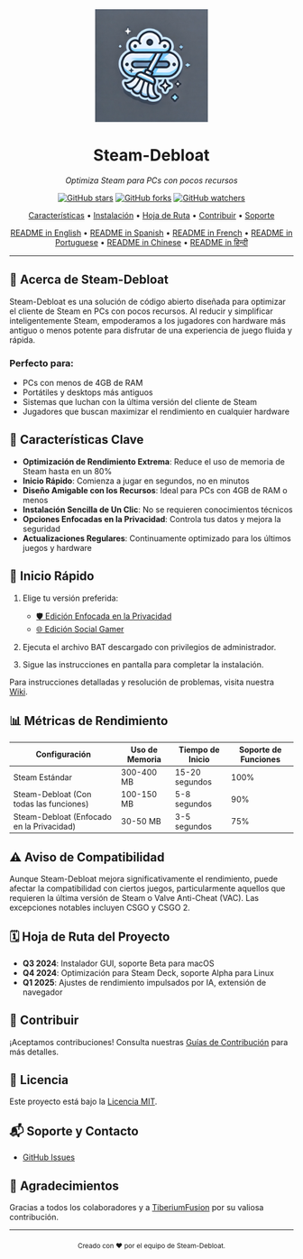 <div align="center">
  <img src="assets/logo.webp" alt="Steam-Debloat Logo" width="200"/>
  <h1>Steam-Debloat</h1>
  <p><em>Optimiza Steam para PCs con pocos recursos</em></p>
  
  [![GitHub stars](https://img.shields.io/github/stars/mtytyx/Steam-Debloat.svg?style=social&label=Star)](https://github.com/mtytyx/Steam-Debloat)
  [![GitHub forks](https://img.shields.io/github/forks/mtytyx/Steam-Debloat.svg?style=social&label=Fork)](https://github.com/mtytyx/Steam-Debloat/fork)
  [![GitHub watchers](https://img.shields.io/github/watchers/mtytyx/Steam-Debloat.svg?style=social&label=Watch)](https://github.com/mtytyx/Steam-Debloat)

[Características](#-características-clave) • [Instalación](#-inicio-rápido) • [Hoja de Ruta](#-hoja-de-ruta-del-proyecto) • [Contribuir](#-contribuir) • [Soporte](#-soporte-y-contacto)

  [README in English](https://github.com/mtytyx/Steam-Debloat/blob/main/README.md) • 
  [README in Spanish](https://github.com/mtytyx/Steam-Debloat/blob/main/README.es.md) • 
  [README in French](https://github.com/mtytyx/Steam-Debloat/blob/main/README.fr.md) • 
  [README in Portuguese](https://github.com/mtytyx/Steam-Debloat/blob/main/README.pt.md) • 
  [README in Chinese](https://github.com/mtytyx/Steam-Debloat/blob/main/README.zh.md) • 
  [README in हिन्दी](https://github.com/mtytyx/Steam-Debloat/blob/main/README.hi.md)
</div>

---

## 🌟 Acerca de Steam-Debloat

Steam-Debloat es una solución de código abierto diseñada para optimizar el cliente de Steam en PCs con pocos recursos. Al reducir y simplificar inteligentemente Steam, empoderamos a los jugadores con hardware más antiguo o menos potente para disfrutar de una experiencia de juego fluida y rápida.

### Perfecto para:

- PCs con menos de 4GB de RAM
- Portátiles y desktops más antiguos
- Sistemas que luchan con la última versión del cliente de Steam
- Jugadores que buscan maximizar el rendimiento en cualquier hardware

## 🚀 Características Clave

- **Optimización de Rendimiento Extrema**: Reduce el uso de memoria de Steam hasta en un 80%
- **Inicio Rápido**: Comienza a jugar en segundos, no en minutos
- **Diseño Amigable con los Recursos**: Ideal para PCs con 4GB de RAM o menos
- **Instalación Sencilla de Un Clic**: No se requieren conocimientos técnicos
- **Opciones Enfocadas en la Privacidad**: Controla tus datos y mejora la seguridad
- **Actualizaciones Regulares**: Continuamente optimizado para los últimos juegos y hardware

## 🚦 Inicio Rápido

1. Elige tu versión preferida:

   - [🛡️ Edición Enfocada en la Privacidad](https://github.com/mtytyx/Steam-Debloat/releases/latest/download/Steam-Privacy-Edition.bat)
   - [🌐 Edición Social Gamer](https://github.com/mtytyx/Steam-Debloat/releases/latest/download/Steam-Social-Edition.bat)

2. Ejecuta el archivo BAT descargado con privilegios de administrador.
3. Sigue las instrucciones en pantalla para completar la instalación.

Para instrucciones detalladas y resolución de problemas, visita nuestra [Wiki](https://github.com/mtytyx/Steam-Debloat/wiki).

## 📊 Métricas de Rendimiento

| Configuración                             | Uso de Memoria | Tiempo de Inicio | Soporte de Funciones |
| ----------------------------------------- | -------------- | ---------------- | -------------------- |
| Steam Estándar                            | 300-400 MB     | 15-20 segundos   | 100%                 |
| Steam-Debloat (Con todas las funciones)   | 100-150 MB     | 5-8 segundos     | 90%                  |
| Steam-Debloat (Enfocado en la Privacidad) | 30-50 MB       | 3-5 segundos     | 75%                  |

## ⚠️ Aviso de Compatibilidad

Aunque Steam-Debloat mejora significativamente el rendimiento, puede afectar la compatibilidad con ciertos juegos, particularmente aquellos que requieren la última versión de Steam o Valve Anti-Cheat (VAC). Las excepciones notables incluyen CSGO y CSGO 2.

## 🗓 Hoja de Ruta del Proyecto

- **Q3 2024**: Instalador GUI, soporte Beta para macOS
- **Q4 2024**: Optimización para Steam Deck, soporte Alpha para Linux
- **Q1 2025**: Ajustes de rendimiento impulsados por IA, extensión de navegador

## 🤝 Contribuir

¡Aceptamos contribuciones! Consulta nuestras [Guías de Contribución](CONTRIBUTING.md) para más detalles.

## 📜 Licencia

Este proyecto está bajo la [Licencia MIT](LICENSE).

## 📬 Soporte y Contacto

- [GitHub Issues](https://github.com/mtytyx/Steam-Debloat/issues)

## 🙏 Agradecimientos

Gracias a todos los colaboradores y a [TiberiumFusion](https://github.com/TiberiumFusion) por su valiosa contribución.

---

<div align="center">
  <sub>Creado con ❤️ por el equipo de Steam-Debloat.</sub>
</div>
